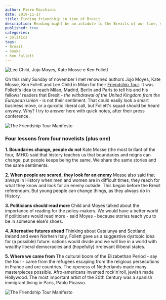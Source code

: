 ```yaml
---
author: Piero Macchioni
date: 2019-11-17
title: Finding friendship in time of Brexit
description: Reading might be an antidote to the Brexits of our time, suggest authors Ken Follett, Jojo Moyes, Kate Mosse and Lee Child in Milan. 
published: true
categories:
- politics
tags:
- Brexit
- books
- Ken Follett
---
```


![Lee Child, Jojo Moyes, Kate Mosse e Ken Follett](https://macchioni.cc/images/vault/friendship-tourcl.jpg)

On this rainy Sunday of november I met renowned authors Jojo Moyes, Kate Mosse, Ken Follett and Lee Child in Milan for their [Friendship Tour](https://thefriendshiptour.com/). It was Follett's idea to reach Milan, Madrid, Berlin and Paris to tell his and his fellows' readers that Brexit -  _the withdrawal of the United Kingdom from the European Union_ - is not their sentiment. That could easily look a smart business move, or a quixotic liberal call, but Follett's squad should be heard anyway. Why? I try to answer here with quick notes, after their press conference.

![The Friendship Tour Manifesto](https://macchioni.cc/images/vault/frienship-manifesto.jpg)

### Four lessons from four novelists (plus one)


**1. Boundaries change, people do not**
Kate Mosse (the most brillant of the four, IMHO) said that history teaches us that boundaries and reigns can change, put people keeps being the same. We share the same stories and the same sentiments.

**2. When people are scared, they look for an enemy**
Mosse also said that always in History when men and women are in difficult times, they reach for what they know and look for an enemy outside. This began before the Brexit referendum. But young people can change things, as they always do in History. 

**3. Politicians should read more**
Child and Moyes talked about the importance of reading for the policy-makers. We would have a better world if politicians would read more - said Moyes - because stories teach you to be in someone else's shoes. 

**4. Alternative futures ahead**
Thinking about Catalunya and Scotland, Ireland and even Norhern Italy, Follett gave us a suggestive dystopic idea for (a possible) future: nations would divide and we will live in a world with wealthy liberal democracies and (hopefully) irrelevant illiberal states.  

**5. Where we came from**
The cultural boom of the Elizabethan Period - say the four - came from the refugees escaping from the religious persecutions in France and ore countries. The openess of Netherlands made many masterpieces possible. Afro-americans invented rock'n'roll, jewish made Hollywood. The most important artist of the 20th Century was a spanish immigrant living in Paris, Pablo Picasso. 


![The Friendship Tour Manifesto](https://macchioni.cc/images/vault/tshirt.jpg)


